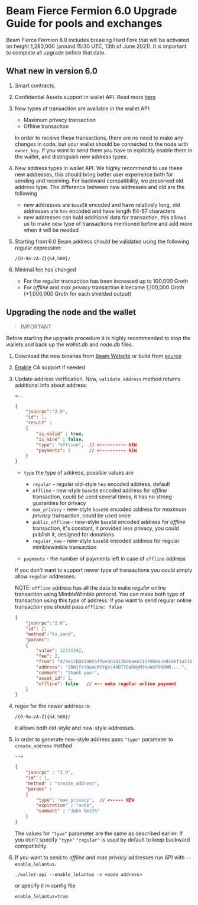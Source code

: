 # Beam Fierce Fermion 6.0 Upgrade Guide for pools and exchanges

Beam Fierce Fermion 6.0 includes breaking Hard Fork that will be activated on height 1,280,000 (around 15:30 UTC, 13th of June 2021). It is important to complete all upgrade before that date.

## What new in version 6.0 
1. Smart contracts.
1. Confidential Assets support in wallet API. Read more [here](https://github.com/BeamMW/beam/wiki/Adding-support-for-Beam-Confidential-Asset)
1. New types of transaction are available in the wallet API:
    * Maximum privacy transaction
    * Offline transaction

    In order to receive these transactions, there are no need to make any changes in code, but your wallet should be connected to the node with `owner_key`. If you want to send them you have to explicitly enable them in the wallet, and distinguish new address types.
1. New address types in wallet API. We highly recommend to use these new addresses, this should bring better user experience both for sending and receiving. For backward compatibility, we preserved old address type.
The difference between new addresses and old are the following
    * new addresses are `base58` encoded and have relatively long, old addresses are `hex` encoded and have length 64-67 characters
    * new addresses can hold additional data for transaction, this allows us to make new type of transactions mentioned before and add more when it will be needed
1. Starting from 6.0 Beam address should be validated using the following regular expression:

    ```
    /[0-9a-zA-Z]{64,500}/
    ```
1. Minimal fee has changed
    * For the _regular_ transaction has been increased up to 100,000 Groth
    * For _offline_ and _max privacy_ transaction it became 1,100,000 Groth (+1,000,000 Groth for each shielded output)


## Upgrading the node and the wallet

> IMPORTANT

 Before starting the upgrade procedure it is highly recommended to stop the wallets and back up the _wallet.db_ and _node.db_ files.

1. Download the new binaries from [Beam Website](/downloads) or build from [source](https://github.com/BeamMW/beam/tree/mainnet)
1. [Enable](https://github.com/BeamMW/beam/wiki/Adding-support-for-Beam-Confidential-Asset) CA support if needed
1. Update address verification. Now, `validate_address` method returns additional info about address:

    `<--`
    ```json
    {
        "jsonrpc":"2.0", 
        "id": 1,
        "result" : 
        {
            "is_valid" : true,
            "is_mine" : false,
            "type": "offline",  // <---------- NEW
            "payments": 3       // <---------- NEW
        }
    }
    ```

    * `type` the type of address, possible values are
        * `regular` - regular old-style `hex` encoded address, default
      * `offline` - new-style `base58` encoded address for _offline_ transaction, could be used several times, it has no strong guaranties for privacy
      * `max_privacy` - new-style `base58` encoded address for _maximum privacy_ transaction, could be used once
      * `public_offline` - new-style `base58` encoded address for _offline_ transaction, it's constant, it provided less privacy, you could publish it, designed for donations
      * `regular_new` - new-style `base58` encoded address for regular mimblewimble transaction

    * `payments` - the number of payments left in case of `offline` address

    If you don't want to support newer type of transactions you could simply allow `regular` addresses.

    NOTE: `offline` address has all the data to make _regular_ online transaction using MimbleWimble protocol. You can make both type of transaction using this type of address. If you want to send regular online transaction you should pass `offline: false`
    ```json
    {
        "jsonrpc":"2.0", 
        "id": 2,
        "method":"tx_send", 
        "params":
        {
            "value": 12342342,
            "fee": 2,
            "from": "472e17b0419055ffee3b3813b98ae671579b0ac0dcd6f1a23b11a75ab148cc67",
            "address": "2DWjfstQoaLMYYgvc4NBTTGqRdyM3nvWxP9bDHN....",  // <-- offline address 
            "comment": "thank you!",
            "asset_id": 1,
            "offline": false   // <-- make regular online payment
        }
    }

1. regex for the newer address is:
    ```
    /[0-9a-zA-Z]{64,500}/
    ```
    it allows both old-style and new-style addresses.
1. in order to generate new-style address pass `"type"` parameter to `create_address` method

    `-->`
    ```json
    {
        "jsonrpc" : "2.0", 
        "id" : 1,
        "method" : "create_address", 
        "params" :
        {
            "type": "max_privacy",  // <----- NEW
            "expiration" : "auto",
            "comment" : "John Smith"
        }
    }
    ```
    The values for `"type"` parameter are the same as described earlier. If you don't specify `"type"` `"regular"` is used by default to keep backward compatibility.
1. If you want to send to _offline_ and _max privacy_ addresses run API with `--enable_lelantus`.

    ```
    ./wallet-api --enable_lelantus -n <node address>
    ```
   or specify it in config file
   ```
   enable_lelantus=true
   ```







   
 